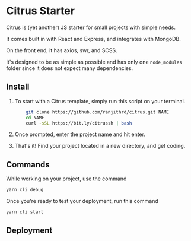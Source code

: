 # Citrus Starter

Citrus is (yet another) JS starter for small projects with simple needs.

It comes built in with React and Express, and integrates with MongoDB.

On the front end, it has axios, swr, and SCSS.

It's designed to be as simple as possible and has only one `node_modules` folder since it does not expect many dependencies.

## Install

1. To start with a Citrus template, simply run this script on your terminal.

    ```bash
        git clone https://github.com/ranjithrd/citrus.git NAME
        cd NAME
        curl -sSL https://bit.ly/citrussh | bash
    ```

2. Once prompted, enter the project name and hit enter. 

3. That's it! Find your project located in a new directory, and get coding.

## Commands

While working on your project, use the command 

```bash
yarn cli debug
```

Once you're ready to test your deployment, run this command

```bash
yarn cli start
```

## Deployment

